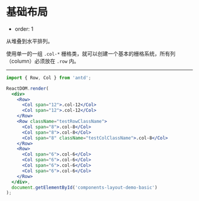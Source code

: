 # 基础布局

- order: 1

从堆叠到水平排列。

使用单一的一组 `.col-*` 栅格类，就可以创建一个基本的栅格系统，所有列（column）必须放在 `.row` 内。

---

````jsx
import { Row, Col } from 'antd';

ReactDOM.render(
  <div>
    <Row>
      <Col span="12">.col-12</Col>
      <Col span="12">.col-12</Col>
    </Row>
    <Row className="testRowClassName">
      <Col span="8">.col-8</Col>
      <Col span="8">.col-8</Col>
      <Col span="8" className="testColClassName">.col-8</Col>
    </Row>
    <Row>
      <Col span="6">.col-6</Col>
      <Col span="6">.col-6</Col>
      <Col span="6">.col-6</Col>
      <Col span="6">.col-6</Col>
    </Row>
  </div>,
  document.getElementById('components-layout-demo-basic')
);
````

<style>
.testRowClassName {
	background: #f0f0f0;
}
div.testColClassName {
	background: rgba(24, 115, 216, 0.9);
}
</style>
